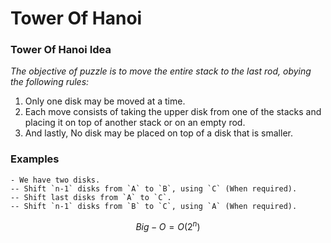 # Tower Of Hanoi

### Tower Of Hanoi Idea

_The objective of puzzle is to move the entire stack to the last rod, obying the following rules:_

1. Only one disk may be moved at a time.
2. Each move consists of taking the upper disk from one of the stacks and placing it on top of another stack or on an empty rod.
3. And lastly, No disk may be placed on top of a disk that is smaller.

### Examples

    - We have two disks.
    -- Shift `n-1` disks from `A` to `B`, using `C` (When required).
    -- Shift last disks from `A` to `C`.
    -- Shift `n-1` disks from `B` to `C`, using `A` (When required).

$$Big-O = O(2^n)$$
